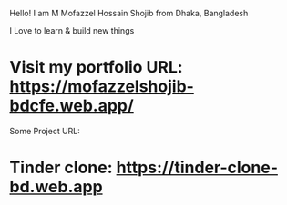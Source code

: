 Hello! I am M Mofazzel Hossain Shojib from Dhaka, Bangladesh

I Love to learn & build new things

# Visit my portfolio URL: https://mofazzelshojib-bdcfe.web.app/

Some Project URL:
# Tinder clone: https://tinder-clone-bd.web.app
